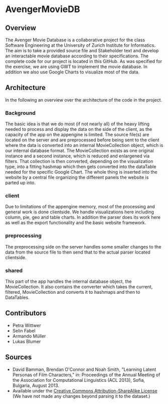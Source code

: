 # AvengerMovieDB

## Overview
The Avenger Movie Database is a collaborative project for the class Software Engineering at the University of Zurich Institute for Informatics. The aim is to take a provided source file and Stakeholder text and develop an interactable movie database according to their specifications.
The complete code for our project is located in this GitHub. As was specified for the exercise, we are using GWT to implement the movie database. In addition we also use Google Charts to visualize most of the data.

## Architecture
In the following an overview over the architecture of the code in the project.

### Background
The basic idea is that we do most (if not nearly all) of the heavy lifting needed to process and display the data on the side of the client, as the capacity of the app on the appengine is limited.
The source file(s) are located on the server and are preprocessed before being sent to the client where the data is converted into an internal MovieCollection object, which is our internal database format.
The MovieCollection exists as one original instance and a second instance, which is reduced and enlargened via filters. That collection is then converted, depending on the visualization type, into a fitting hashmap which then gets converted into the dataTable needed for the specific Google Chart.
The whole thing is inserted into the website by a central file organizing the different panels the website is parted up into.

### client
Due to limitations of the appengine memory, most of the processing and general work is done clientside. We handle visualizations here including column, pie, geo and table charts. In addition the parser does its work here as well as the export functionality and the basic website framework.

### preprocessing
The preprocessing side on the server handles some smaller changes to the data from the source file to then send that to the actual parser located clientside.

### shared
This part of the app handles the internal database object, the MovieCollection. It also contains the converter which takes the current, filtered, MovieCollection and converts it to hashmaps and then to DataTables.

## Contributors
* Petra Wittwer
* Selin Fabel
* Armando Müller
* Lukas Blumer

## Sources
* David Bamman, Brendan O'Connor and Noah Smith, "Learning Latent Personas of Film Characters," in: Proceedings of the Annual Meeting of the Association for Computational Linguistics (ACL 2013), Sofia, Bulgaria, August 2013.
 * Available under the [Creative Commons Attribution-ShareAlike License](http://creativecommons.org/licenses/by-sa/4.0/) (We have not made any changes beyond parsing it to the dataset.)
